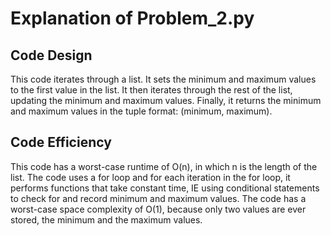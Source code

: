 # Explanation of Problem_2.py

## Code Design
This code iterates through a list. It sets the minimum and maximum values to the first value in the list. It then iterates through the rest of the list, updating the minimum and maximum values. Finally, it returns the minimum and maximum values in the tuple format: (minimum, maximum).

## Code Efficiency
This code has a worst-case runtime of O(n), in which n is the length of the list. The code uses a for loop and for each iteration in the for loop, it performs functions that take constant time, IE using conditional statements to check for and record minimum and maximum values. The code has a worst-case space complexity of O(1), because only two values are ever stored, the minimum and the maximum values.